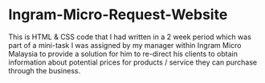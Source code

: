 # Ingram-Micro-Request-Website
This is HTML &amp; CSS code that I had written in a 2 week period which was part of a mini-task I was assigned by my manager within Ingram Micro Malaysia 
to provide a solution for him to re-direct his clients to obtain information about potential prices for products / service they can purchase through the business.
